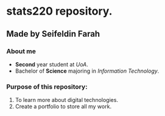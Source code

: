 # stats220 repository.
## Made by Seifeldin Farah 

### About me 
* **Second** year student at *UoA*.
* Bachelor of **Science** majoring in *Information Technology*.

### Purpose of this repository:
1. To learn more about digital technologies.
2. Create a portfolio to store all my work.
